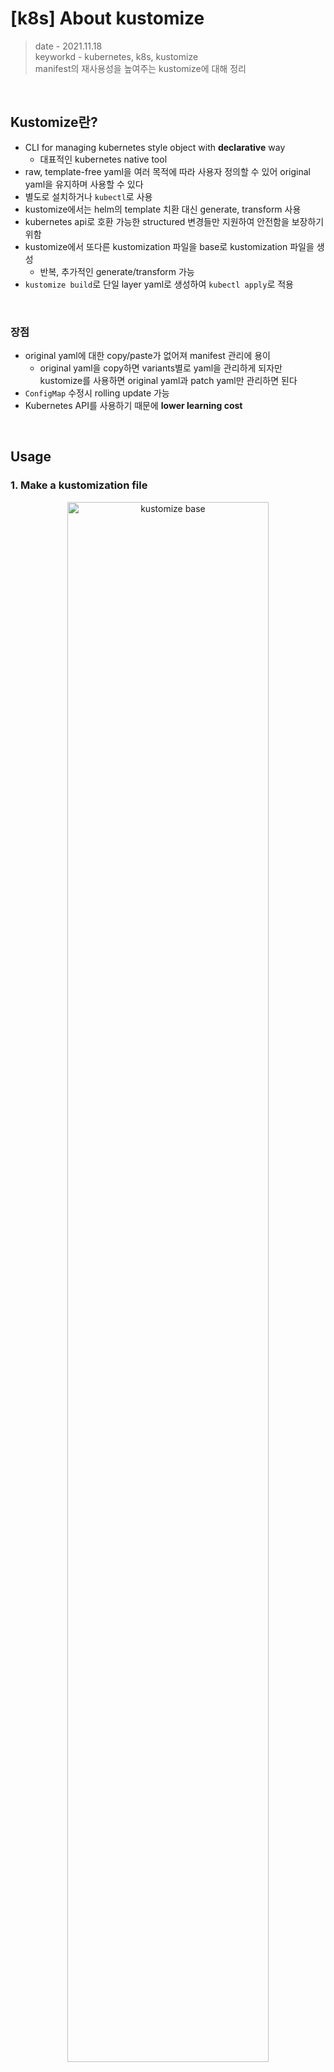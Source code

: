 # [k8s] About kustomize
> date - 2021.11.18  
> keyworkd - kubernetes, k8s, kustomize  
> manifest의 재사용성을 높여주는 kustomize에 대해 정리

<br>

## Kustomize란?
* CLI for managing kubernetes style object with **declarative** way
  * 대표적인 kubernetes native tool
* raw, template-free yaml을 여러 목적에 따라 사용자 정의할 수 있어 original yaml을 유지하며 사용할 수 있다
* 별도로 설치하거나 `kubectl`로 사용
* kustomize에서는 helm의 template 치환 대신 generate, transform 사용
* kubernetes api로 호환 가능한 structured 변경들만 지원하여 안전함을 보장하기 위함
* kustomize에서 또다른 kustomization 파일을 base로 kustomization 파일을 생성
  * 반복, 추가적인 generate/transform 가능
* `kustomize build`로 단일 layer yaml로 생성하여 `kubectl apply`로 적용

<br>

### 장점
* original yaml에 대한 copy/paste가 없어져 manifest 관리에 용이
  * original yaml을 copy하면 variants별로 yaml을 관리하게 되자만 kustomize를 사용하면 original yaml과 patch yaml만 관리하면 된다
* `ConfigMap` 수정시 rolling update 가능
* Kubernetes API를 사용하기 때문에 **lower learning cost**


<br>

## Usage
### 1. Make a kustomization file

<div align="center">
  <img src="./images/kustomize_base.jpeg" alt="kustomize base" width="80%" height="80%" />
</div>

```sh
.
├── deployment.yaml
├── kustomization.yaml
└── service.yaml
```

#### Build
```sh
$ kubectl kustomize [directory]
```

#### Deploy
```sh
$ kubectl kustomize [directory] | kubectl apply -f -

## or
$ kubectl apply -k [directory]
```

<br>

### 2. Create variants using overlays
<div align="center">
  <img src="./images/kustomize_overlay.jpeg" alt="kustomize overlay" width="80%" height="80%" />
</div>

```sh
.
├── base
│   ├── deployment.yaml
│   ├── kustomization.yaml
│   └── service.yaml
└── overlays
    ├── development
    │   ├── cpu_count.yaml
    │   ├── kustomization.yaml
    │   └── replica_count.yaml
    └── production
        ├── cpu_count.yaml
        ├── kustomization.yaml
        └── replica_count.yaml
```
* base - original yaml 저장
* overlays
  * original yaml에서 variants별로 수정할 설정 저장
  * original yaml과 `metadata.name`이 같아야 한다

#### Build
```sh
$ kubectl kustomize ./overlays/production
```

#### Diff
```sh
$ diff \
  <(kubectl kustomize overlays/staging) \
  <(kubectl kustomize overlays/production) |\
  more
```

```diff
...
<   replicas: 2
---
>   replicas: 10
...
```

#### Deploy
```sh
$ kubectl kustomize ./overlays/production | kubectl apply -f -

## or
$ kubectl apply -k ./overlays/production
```


## Syntax
* [The Kustomization File](https://kubectl.docs.kubernetes.io/references/kustomize/kustomization/) 참고

<br>

### namePrefix, nameSuffix
* 생성되는 resource의 `metadata.name`의 prefix, suffix 설정

<br>

### commonLabels
```yaml
commonLabels:
  app: my-app
```
* 생성되는 resource의 공통 labels 설정
* `Deployment`라면 `metadata.labels`, `spec.selector.matchLabels`, `spec.template.metadata.labels`
* `Service`라면 `metadata.labels`, `spec.selector`

<br>

### resources
* base로 사용할 resource 지정
```yaml
resources:
  - ../../base
```

<br>

### patchesStrategicMerge
* base에서 변경할 설정이 담긴 resource 지정
```yaml
patchesStrategicMerge:
  - deployment.yaml
```

<br>

### configMapGenerator
* 파일 기반으로 `ConfigMap`을 생성하고 hash가 suffix로 사용되어 `Deployment`의 rolling update를 유발한다
```yaml
...
configMapGenerator:
  - name: gen-config
    files:
      - .env

## .env
KEY_A=A

## Deployment
...
  envFrom:
    - configMapRef:
        name: gen-config  # here
  volumes:
    - name: config
      configMap:
        name: gen-config  # here

## Result
kind: ConfigMap
name: gen-config-bgbtf5dmg7  # here
data:
  .env: |
    KEY_A=A
...
kind: Deployment
  envFrom:
    - configMapRef:
        name: gen-config-bgbtf5dmg7  # here
  volumes:
    - name: config
      configMap:
        name: gen-config-bgbtf5dmg7  # here
```

* `envs`를 사용할 경우 각 라인을 `ConfigMap`의 key로 사용
```yaml
...
configMapGenerator:
  - name: gen-config
    envs:
      - .env

## Result
kind: ConfigMap
name: gen-config-bgbtf5dmg7
data:
  KEY_A: A  # here
```
* 환경 변수에 대한 사용은 [Configure a Pod to Use a ConfigMap](https://kubernetes.io/docs/tasks/configure-pod-container/configure-pod-configmap/)를 참고


<br>

## Best Practices
### Resource file naming
* lower-case, `-` 사용
* 단일 리소스 파일 유지
* 여러 리소스를 사용할 경우 `[kind]-[name].yaml` 사용

```sh
└── base
    ├── README.md
    ├── cluster-role-binding.yaml
    ├── crd.yaml
    ├── deployment.yaml
    ├── kustomization.yaml
    ├── role-binding.yaml
    ├── role.yaml
    ├── service-account.yaml
    └── service.yaml
```

<br>

### Removing common attributes across resources
* namespace, labels, prefix 등의 commcon attributes는 `kustomization.yaml`에서 정의
```yaml
apiVersion: kustomize.config.k8s.io/v1beta1
kind: Kustomization
resources:
- crd.yaml
- service-account.yaml
- cluster-role-binding.yaml
- role.yaml
- role-binding.yaml
- service.yaml
- deployment.yaml
namespace: kubeflow
namePrefix: profiles-
commonLabels:
  kustomize.component: profiles
images:
  - name: gcr.io/kubeflow-images-public/profile-controller
    newName: gcr.io/kubeflow-images-public/profile-controller
    newTag: v20190228-v0.4.0-rc.1-192-g1a802656-dirty-f95773
```

```yaml
## Before
apiVersion: apps/v1
kind: Deployment
metadata:
  labels:
    kustomize.component: profiles
  name: profiles-deployment
  namespace: kubeflow
spec:
  selector:
    matchLabels:
      kustomize.component: profiles
  template:
    metadata:
      labels:
        kustomize.component: profiles
    spec:
      containers:
      - command:
        - /manager
        image: gcr.io/kubeflow-images-public/profile-controller:v20190228-v0.4.0-rc.1-192-g1a802656-dirty-f95773
        imagePullPolicy: Always
        name: manager
      serviceAccountName: profiles-controller-service-account

## After - 훨씬 짧아졌다
apiVersion: apps/v1
kind: Deployment
metadata:
  name: deployment
spec:
  template:
    spec:
      containers:
      - name: manager
        command:
        - /manager
        image: gcr.io/kubeflow-images-public/profile-controller:v20190228-v0.4.0-rc.1-192-g1a802656-dirty-f95773
        imagePullPolicy: Always
      serviceAccountName: controller-service-account
```

<br>

### ConfigMapGenerator 사용
* `ConfigMap` 수정시 rolling update를 위해 사용


<br>

## Conclusion
* helm chart가 제공되는 addon은 helm으로 관리하고, 자체 서비스를 helm chart로 관리하기 어렵다면 plain yaml보다는 kustomize로 관리해보는 것을 추천한다


<br><br>

> #### Reference
> * [kubernetes-sigs/kustomize - GitHub](https://github.com/kubernetes-sigs/kustomize)
> * [kustomize.io](https://kustomize.io/)
> * [Introduction to kustomize](https://speakerdeck.com/spesnova/introduction-to-kustomize)
> * [kustomize glossary](https://kubectl.docs.kubernetes.io/references/kustomize/glossary/)
> * [Declarative Management of Kubernetes Objects Using Kustomize - Kubernetes Docs](https://kubernetes.io/docs/tasks/manage-kubernetes-objects/kustomization/)
> * [Configure a Pod to Use a ConfigMap - Kubernetes Docs](https://kubernetes.io/docs/tasks/configure-pod-container/configure-pod-configmap/)

<br>

> #### Further reading
> * [General Docs](https://kubernetes-sigs.github.io/kustomize/)
> * [kustomize examples](https://github.com/kubernetes-sigs/kustomize/tree/master/examples)
> * [Kustomize Best Practices - kubeflow/manifests GitHub](https://github.com/kubeflow/manifests/blob/master/docs/KustomizeBestPractices.md)
> * [Before you use Kustomize](https://itnext.io/before-you-use-kustomize-eaa9529cdd19)
